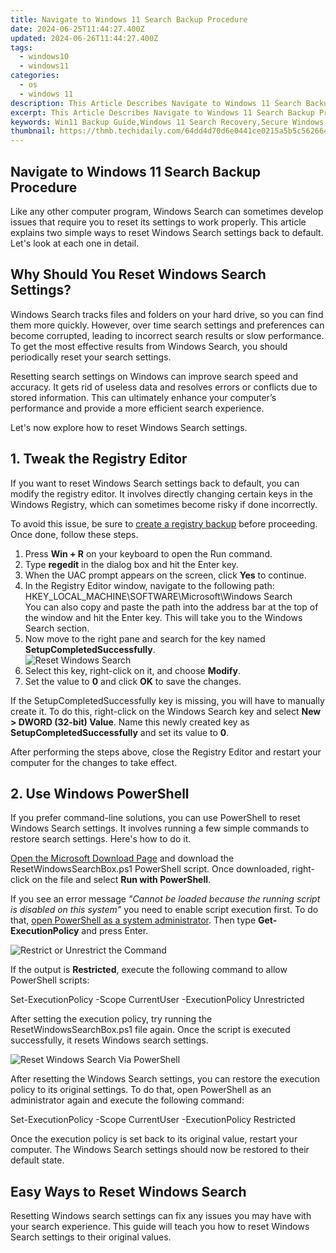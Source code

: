 ```yaml
---
title: Navigate to Windows 11 Search Backup Procedure
date: 2024-06-25T11:44:27.400Z
updated: 2024-06-26T11:44:27.400Z
tags:
  - windows10
  - windows11
categories:
  - os
  - windows 11
description: This Article Describes Navigate to Windows 11 Search Backup Procedure
excerpt: This Article Describes Navigate to Windows 11 Search Backup Procedure
keywords: Win11 Backup Guide,Windows 11 Search Recovery,Secure Windows 11 Data,11 Windows Restore Steps,Procedures for Win11 Save,Windows 11 Safeguard Process,Backup Windows 11 Essentials
thumbnail: https://thmb.techidaily.com/64dd4d70d6e0441ce0215a5b5c562664b1c9c88648a5d01b942d93707afe0dac.jpg
---
```


## Navigate to Windows 11 Search Backup Procedure

 Like any other computer program, Windows Search can sometimes develop issues that require you to reset its settings to work properly. This article explains two simple ways to reset Windows Search settings back to default. Let's look at each one in detail.

## Why Should You Reset Windows Search Settings?

 Windows Search tracks files and folders on your hard drive, so you can find them more quickly. However, over time search settings and preferences can become corrupted, leading to incorrect search results or slow performance. To get the most effective results from Windows Search, you should periodically reset your search settings.

 Resetting search settings on Windows can improve search speed and accuracy. It gets rid of useless data and resolves errors or conflicts due to stored information. This can ultimately enhance your computer’s performance and provide a more efficient search experience.

 Let's now explore how to reset Windows Search settings.

## 1\. Tweak the Registry Editor

 If you want to reset Windows Search settings back to default, you can modify the registry editor. It involves directly changing certain keys in the Windows Registry, which can sometimes become risky if done incorrectly.

 To avoid this issue, be sure to [create a registry backup](https://www.makeuseof.com/tag/backup-restore-windows-registry/) before proceeding. Once done, follow these steps.

1. Press **Win + R** on your keyboard to open the Run command.
2. Type **regedit** in the dialog box and hit the Enter key.
3. When the UAC prompt appears on the screen, click **Yes** to continue.
4. In the Registry Editor window, navigate to the following path:  
HKEY_LOCAL_MACHINE\SOFTWARE\Microsoft\Windows Search  
 You can also copy and paste the path into the address bar at the top of the window and hit the Enter key. This will take you to the Windows Search section.
5. Now move to the right pane and search for the key named **SetupCompletedSuccessfully**.  
![Reset Windows Search](https://static1.makeuseofimages.com/wordpress/wp-content/uploads/2023/04/reset-windows-search.jpg)
6. Select this key, right-click on it, and choose **Modify**.
7. Set the value to **0** and click **OK** to save the changes.

 If the SetupCompletedSuccessfully key is missing, you will have to manually create it. To do this, right-click on the Windows Search key and select **New > DWORD (32-bit) Value**. Name this newly created key as **SetupCompletedSuccessfully** and set its value to **0**.

 After performing the steps above, close the Registry Editor and restart your computer for the changes to take effect.

## 2\. Use Windows PowerShell

 If you prefer command-line solutions, you can use PowerShell to reset Windows Search settings. It involves running a few simple commands to restore search settings. Here's how to do it.

[Open the Microsoft Download Page](https://www.microsoft.com/en-us/download/100295) and download the ResetWindowsSearchBox.ps1 PowerShell script. Once downloaded, right-click on the file and select **Run with PowerShell**.

 If you see an error message _"Cannot be loaded because the running script is disabled on this system"_ you need to enable script execution first. To do that, [open PowerShell as a system administrator](http://www.makeuseof.com/windows-11-powershell-administrator/). Then type **Get-ExecutionPolicy** and press Enter.

![Restrict or Unrestrict the Command](https://static1.makeuseofimages.com/wordpress/wp-content/uploads/2023/04/restrict-or-unrestrict-the-command.png)

 If the output is **Restricted**, execute the following command to allow PowerShell scripts:

Set-ExecutionPolicy -Scope CurrentUser -ExecutionPolicy Unrestricted

 After setting the execution policy, try running the ResetWindowsSearchBox.ps1 file again. Once the script is executed successfully, it resets Windows search settings.

![Reset Windows Search Via PowerShell](https://static1.makeuseofimages.com/wordpress/wp-content/uploads/2023/04/reset-windows-search-via-powershell.png)

 After resetting the Windows Search settings, you can restore the execution policy to its original settings. To do that, open PowerShell as an administrator again and execute the following command:

Set-ExecutionPolicy -Scope CurrentUser -ExecutionPolicy Restricted

 Once the execution policy is set back to its original value, restart your computer. The Windows Search settings should now be restored to their default state.

## Easy Ways to Reset Windows Search

 Resetting Windows search settings can fix any issues you may have with your search experience. This guide will teach you how to reset Windows Search settings to their original values.


<ins class="adsbygoogle"
     style="display:block"
     data-ad-format="autorelaxed"
     data-ad-client="ca-pub-7571918770474297"
     data-ad-slot="1223367746"></ins>



<ins class="adsbygoogle"
     style="display:block"
     data-ad-client="ca-pub-7571918770474297"
     data-ad-slot="8358498916"
     data-ad-format="auto"
     data-full-width-responsive="true"></ins>


